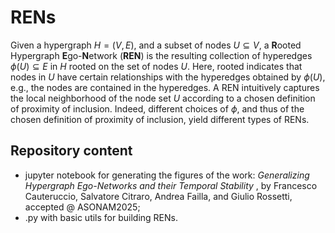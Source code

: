 # RENs

Given a hypergraph $H=(V,E)$, and a subset of nodes $U \subseteq V$, a <b>R</b>ooted Hypergraph <b>E</b>go-<b>N</b>etwork (<b>REN</b>) is the resulting collection of hyperedges $\phi(U) \subseteq E$ in $H$ rooted on the set of nodes $U$. Here, rooted indicates that nodes in $U$ have certain relationships with the hyperedges obtained by $\phi(U)$, e.g., the nodes are contained in the hyperedges. A REN intuitively captures the local neighborhood of the node set $U$ according to a chosen definition of proximity of inclusion. Indeed, different choices of $\phi$, and thus of the chosen definition of proximity of inclusion, yield different types of RENs.

## Repository content

- jupyter notebook for generating the figures of the work: <i> Generalizing Hypergraph Ego-Networks and their Temporal Stability </i>, by Francesco Cauteruccio, Salvatore Citraro, Andrea Failla, and Giulio Rossetti, accepted @ ASONAM2025;
- .py with basic utils for building RENs.
